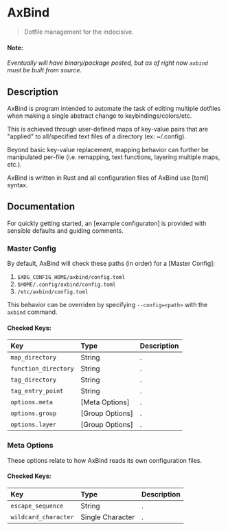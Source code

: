 # AxBind

> Dotfile management for the indecisive.

#### Note:

*Eventually will have binary/package posted, but as of right now `axbind` must be built from source.*

## Description

AxBind is program intended to automate the task of editing multiple dotfiles when making a single abstract change to keybindings/colors/etc.

This is achieved through user-defined maps of key-value pairs that are "applied" to all/specified text files of a directory (ex: ~/.config).

Beyond basic key-value replacement, mapping behavior can further be manipulated per-file (i.e. remapping, text functions, layering multiple maps, etc.).

AxBind is written in Rust and all configuration files of AxBind use [toml] syntax.

## Documentation

For quickly getting started, an [example configuraton] is provided with sensible defaults and guiding comments.

### Master Config

By default, AxBind will check these paths (in order) for a [Master Config]:
1. `$XDG_CONFIG_HOME/axbind/config.toml`
2. `$HOME/.config/axbind/config.toml`
3. `/etc/axbind/config.toml`

This behavior can be overriden by specifying `--config=<path>` with the `axbind` command.

#### Checked Keys:
| Key | Type | Description |
|:----|:-----|:------------|
| `map_directory` | String | . |
| `function_directory` | String | . |
| `tag_directory` | String | . |
| `tag_entry_point` | String | . |
| `options.meta` | [Meta Options] | . |
| `options.group` | [Group Options] | . |
| `options.layer` | [Group Options] | . |

### Meta Options

These options relate to how AxBind reads its own configuration files.

#### Checked Keys:
| Key | Type | Description |
|:----|:-----|:------------|
| `escape_sequence` | String | . |
| `wildcard_character` | Single Character | . |
